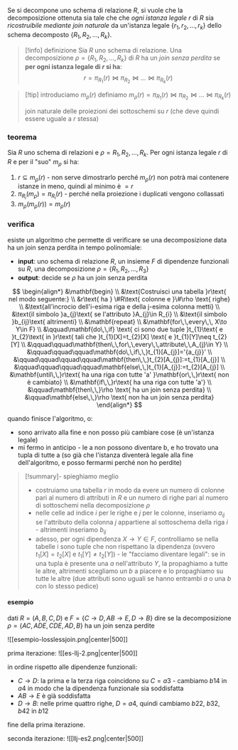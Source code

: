 Se si decompone uno schema di relazione $R$, si vuole che la decomposizione ottenuta sia tale che che *ogni istanza legale* $r$ di $R$  sia *ricostruibile mediante join naturale* da un'istanza legale  $\{r_{1},\,r_{2},\,\dots,\,r_{k}\}$ dello schema decomposto $\{R_{1},\,R_{2},\dots ,\,R_{k}\}$.

>[!info] definizione
>Sia $R$ uno schema di relazione. 
>Una decomposizione $\rho=\{ R_{1},\,R_{2}, \dots,\,R_{k}\}$ di $R$ ha un *join senza perdita* se **per ogni istanza legale di $r$ si ha**:
>$$r=\pi_{R_{1}}(r)\bowtie\pi_{R_{2}}\bowtie\dots\bowtie\pi_{R_{k}}(r)$$

>[!tip] introduciamo $m_{p}(r)$
>definiamo $m_{\rho}(r)=\pi_{R_{1}}(r)\bowtie\pi_{R_{2}}\bowtie\dots\bowtie\pi_{R_{k}}(r)$ 
> 
>join naturale delle proiezioni dei sottoschemi su $r$ (che deve quindi essere uguale a $r$ stessa)

### teorema
Sia $R$ uno schema di relazioni e $\rho={R_{1},\,R_{2},\,\dots,\,R_{k}}$.
Per ogni istanza legale $r$ di $R$ e per il "suo" $m_{\rho}$ si ha:
1) $r\subseteq m_{\rho}(r)$ - non serve dimostrarlo perché $m_{\rho}(r)$ non potrà mai contenere istanze in meno, quindi al minimo è $=r$
2) $\pi_{R_{i}}(m_{\rho})=\pi_{R_{i}}(r)$ - perché nella proiezione i duplicati vengono collassati
3) $m_{\rho}(m_{\rho}(r))=m_{\rho}(r)$

### verifica
esiste un algoritmo che permette di verificare se una decomposizione data ha un join senza perdita in tempo polinomiale:

- **input**: uno schema di relazione $R$, un insieme $F$ di dipendenze funzionali su $R$, una decomposizione $\rho=\{ R_{1},\,R_{2},\,\dots,R_{3}  \}$ 
- **output**: decide se $\rho$ ha un join senza perdita

$$
\begin{align*}
&\mathbf{begin} \\
&\text{Costruisci una tabella }r\text{ nel modo seguente:} \\
&r\text{ ha } \#R\text{ colonne e }\#\rho \text{ righe} \\
&\text{all'incrocio dell'i-esima riga e della j-esima colonna metti} \\
&\text{il simbolo }a_{j}\text{ se l'attributo }A_{j}\in R_{i} \\
&\text{il simbolo }b_{ij}\text{ altrimenti} \\
&\mathbf{repeat} \\
&\mathbf{for\,\,every\,\, X\to Y\in F} \\
&\qquad\mathbf{do\,\,if} \text{ ci sono due tuple }t_{1}\text{ e }t_{2}\text{ in }r\text{ tali che }t_{1}[X]=t_{2}[X] \text{ e }t_{1}[Y]\neq t_{2}[Y] \\
&\qquad\qquad\mathbf{then\,\,for\,\,every\,\,attribute\,\,A_{j}\in Y} \\
&\qquad\qquad\qquad\mathbf{do\,\,if\,\,}t_{1}[A_{j}]='{a_{j}}' \\
&\qquad\qquad\qquad\qquad\mathbf{then\,\,}t_{2}[A_{j}]:=t_{1}[A_{j}] \\
&\qquad\qquad\qquad\qquad\mathbf{else\,\,}t_{1}[A_{j}]:=t_{2}[A_{j}] \\
&\mathbf{until\,\,}r\text{ ha una riga con tutte 'a' }\mathbf{or\,\,}r\text{ non è cambiato} \\
&\mathbf{if\,\,}r\text{ ha una riga con tutte 'a'} \\
&\qquad\mathbf{then\,\,}\rho \text{ ha un join senza perdita} \\
&\qquad\mathbf{else\,\,}\rho \text{ non ha un join senza perdita}
\end{align*}
$$

quando finisce l'algoritmo, o:
- sono arrivato alla fine e non posso più cambiare cose (è un'istanza legale)
- mi fermo in anticipo - le a non possono diventare b, e ho trovato una tupla di tutte a (so già che l'istanza diventerà legale alla fine dell'algoritmo, e posso fermarmi perché non ho perdite)

>[!summary]- spieghiamo meglio
>- costruiamo una tabella $r$ in modo da evere un numero di colonne pari al numero di attributi in $R$ e un numero di righe pari al numero di sottoschemi nella decomposizione $\rho$
>- nelle celle ad indice $i$ per le righe e $j$ per le colonne, inseriamo $a_{ij}$ se l'attributo della colonna $j$ appartiene al sottoschema della riga $i$ - altrimenti inseriamo $b_{ij}$
>- adesso, per ogni dipendenza $X\to Y \in F$, controlliamo se nella tabelle i sono tuple che non rispettano la dipendenza (ovvero $t_{1}[X]=t_{2}[X]$ e $t_{1}[Y]\neq t_{2}[Y]$) - le "facciamo diventare legali": se in una tupla è presente una $a$ nell'attributo $Y$, la propaghiamo a tutte le altre, altrimenti scegliamo un $b$ a piacere e lo propaghiamo su tutte le altre (due attributi sono uguali se hanno entrambi $a$ o una $b$ con lo stesso pedice)

#### esempio

dati
$R=(A,\,B,\,C,\,D)$ e
$F = \{  C\to D,\,AB \to E,\,D\to B \}$
dire se la decomposizione
$\rho=\{ AC,\,ADE,\,CDE,\,AD,\,B \}$
ha un join senza perdite

![[esempio-losslessjoin.png|center|500]]

prima iterazione:
![[es-llj-2.png|center|500]]

in ordine rispetto alle dipendenze funzionali:
- $C\to D$: la prima e la terza riga coincidono su $C=a3$ - cambiamo $b14$ in $a4$ in modo che la dipendenza funzionale sia soddisfatta
- $AB\to E$ è già soddisfatta
- $D\to B$: nelle prime quattro righe, $D=a4$, quindi cambiamo $b22$, $b 32$, $b 42$ in $b 12$ 

fine della prima iterazione.

seconda iterazione:
![[llj-es2.png|center|500]]

